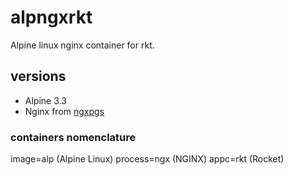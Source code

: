 # alpngxrkt

Alpine linux nginx container for rkt.

## versions
- Alpine 3.3
- Nginx from [ngxpgs](http://github.com/natostanco/ngxpgs)

### containers nomenclature
image=alp (Alpine Linux)
process=ngx (NGINX)
appc=rkt (Rocket)

